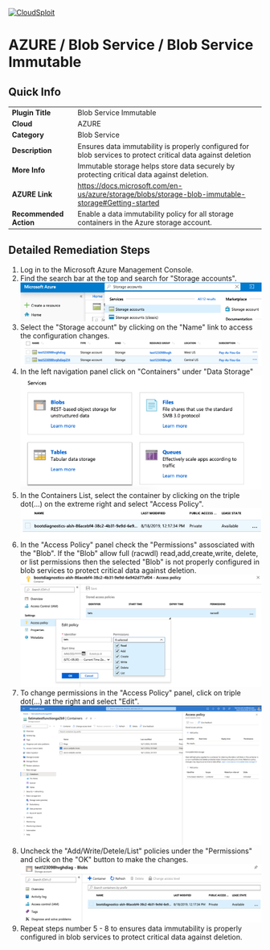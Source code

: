 [![CloudSploit](https://cloudsploit.com/img/logo-new-big-text-100.png "CloudSploit")](https://cloudsploit.com)

# AZURE / Blob Service / Blob Service Immutable

## Quick Info

| | |
|-|-|
| **Plugin Title** | Blob Service Immutable |
| **Cloud** | AZURE |
| **Category** | Blob Service |
| **Description** | Ensures data immutability is properly configured for blob services to protect critical data against deletion |
| **More Info** | Immutable storage helps store data securely by protecting critical data against deletion. |
| **AZURE Link** | https://docs.microsoft.com/en-us/azure/storage/blobs/storage-blob-immutable-storage#Getting-started |
| **Recommended Action** | Enable a data immutability policy for all storage containers in the Azure storage account. |

## Detailed Remediation Steps

1. Log in to the Microsoft Azure Management Console.
2. Find the search bar at the top and search for "Storage accounts". </br> <img src="/resources/azure/blobservice/blob-service-immutable/step2.png"/>
3. Select the "Storage account" by clicking on the "Name" link to access the configuration changes. </br> <img src="/resources/azure/blobservice/blob-service-immutable/step3.png"/>
4. In the left navigation panel click on "Containers" under "Data Storage" </br> <img src="/resources/azure/blobservice/blob-service-immutable/step4.png"/>
5. In the Containers List, select the container by clicking on the triple dot(...) on the extreme right and select "Access Policy".</br> <img src="/resources/azure/blobservice/blob-service-immutable/step5.png"/>
6. In the "Access Policy" panel check the "Permissions" assosciated with the "Blob". If the "Blob" allow full (racwdl) read,add,create,write, delete, or list permissions then the selected "Blob" is not properly configured in blob services to protect critical data against deletion.</br> <img src="/resources/azure/blobservice/blob-service-immutable/step6.png"/>
7. To change permissions in the "Access Policy" panel, click on triple dot(...) at the right and select "Edit".</br> <img src="/resources/azure/blobservice/blob-service-immutable/step7.png"/>
8. Uncheck the "Add/Write/Detele/List" policies under the "Permissions" and click on the "OK" button to make the changes.</br> <img src="/resources/azure/blobservice/blob-service-immutable/step8.png"/>
9. Repeat steps number 5 - 8 to ensures data immutability is properly configured in blob services to protect critical data against deletion.</br>
